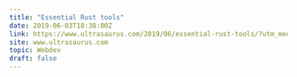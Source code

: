 ```yaml
---
title: "Essential Rust tools"
date: 2019-06-03T18:38:00Z
link: https://www.ultrasaurus.com/2019/06/essential-rust-tools/?utm_medium=RSS&utm_source=hune
site: www.ultrasaurus.com
topic: Webdev
draft: false
---
```

